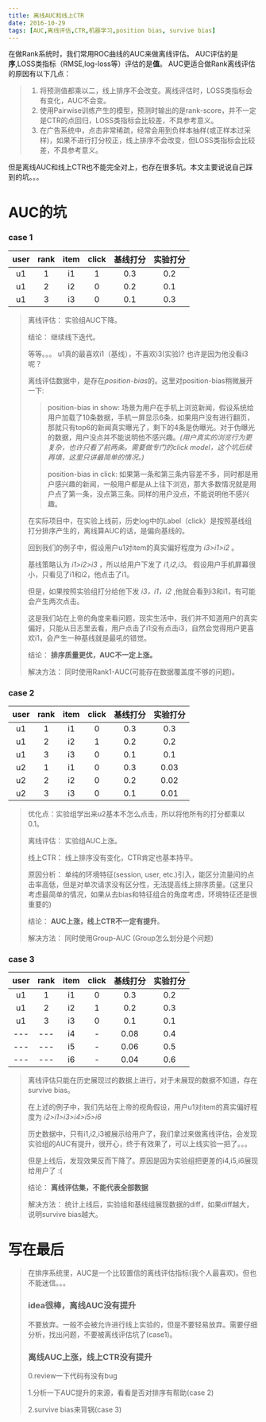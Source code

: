 ```yaml
---
title: 离线AUC和线上CTR
date: 2016-10-29
tags: [AUC,离线评估,CTR,机器学习,position bias, survive bias]
---
```


在做Rank系统时，我们常用ROC曲线的AUC来做离线评估。
AUC评估的是**序**,LOSS类指标（RMSE,log-loss等）评估的是**值**。
AUC更适合做Rank离线评估的原因有以下几点：

> 1. 将预测值都乘以二，线上排序不会改变。离线评估时，LOSS类指标会有变化，AUC不会变。
> 2. 使用Pairwise训练产生的模型，预测时输出的是rank-score，并不一定是CTR的点回归，LOSS类指标会比较差，不具参考意义。
> 3. 在广告系统中，点击非常稀疏，经常会用到负样本抽样(或正样本过采样)，如果不进行打分校正，线上排序不会改变，但LOSS类指标会比较差，不具参考意义。

但是离线AUC和线上CTR也不能完全对上，也存在很多坑。本文主要说说自己踩到的坑。。。

<!--more-->


# AUC的坑 #

### case 1 ###

| user  | rank  | item  | click | 基线打分 | 实验打分 |
| :---: | :---: | :---: | :---: | :---:   | :---:   |
|  u1   |  1    | i1    |  1    | 0.3     | 0.2     |
|  u1   |  2    | i2    |  0    | 0.2     | 0.1     |
|  u1   |  3    | i3    |  0    | 0.1     | 0.3     |

> 离线评估： 实验组AUC下降。
> 
> 结论： 继续线下迭代。
> 
> 等等。。。 u1真的最喜欢i1（基线），不喜欢i3(实验)? 也许是因为他没看i3呢？
> 
> 离线评估数据中，是存在*position-bias*的。这里对position-bias稍微展开一下:
> 
> > position-bias in show: 场景为用户在手机上浏览新闻，假设系统给用户加载了10条数据，手机一屏显示6条，如果用户没有进行翻页，那就只有top6的新闻真实曝光了，剩下的4条是伪曝光。对于伪曝光的数据，用户没点并不能说明他不感兴趣。*(用户真实的浏览行为更复杂，也许只看了前两条。需要做专门的click model，这个坑后续再填，这里只讲最简单的情况。)*
> > 
> > position-bias in click: 如果第一条和第三条内容差不多，同时都是用户感兴趣的新闻，一般用户都是从上往下浏览，那大多数情况就是用户点了第一条，没点第三条。同样的用户没点，不能说明他不感兴趣。
>
> 在实际项目中，在实验上线前，历史log中的Label（click）是按照基线组打分排序产生的，离线算AUC的话，是偏向基线的。
> 
> 回到我们的例子中，假设用户u1对item的真实偏好程度为 *i3>i1>i2* 。
> 
> 基线策略认为 *i1>i2>i3* ，所以给用户下发了 *i1,i2,i3*。 假设用户手机屏幕很小，只看见了i1和i2，他点击了i1。
> 
> 但是，如果按照实验组打分给他下发 *i3，i1，i2* ,他就会看到i3和i1，有可能会产生两次点击。
> 
> 这是我们站在上帝的角度来看问题，现实生活中，我们并不知道用户的真实偏好，只能从日志里去看，用户点击了i1没有点击i3，自然会觉得用户更喜欢i1，会产生一种基线就是最吼的错觉。
> 
> 结论： **排序质量更优，AUC不一定上涨。**
> 
> 解决方法： 同时使用Rank1-AUC(可能存在数据覆盖度不够的问题)。

### case 2 ###

| user  | rank  | item  | click | 基线打分 | 实验打分 |
| :---: | :---: | :---: | :---: | :---:   | :---:   |
|  u1   |  1    | i1    |  0    | 0.3     | 0.3     |
|  u1   |  2    | i2    |  1    | 0.2     | 0.2     |
|  u1   |  3    | i3    |  0    | 0.1     | 0.1     |
|  u2   |  1    | i1    |  0    | 0.3     | 0.03    |
|  u2   |  2    | i2    |  0    | 0.2     | 0.02    |
|  u2   |  3    | i3    |  0    | 0.1     | 0.01    |
> 优化点：实验组学出来u2基本不怎么点击，所以将他所有的打分都乘以0.1。
> 
> 离线评估： 实验组AUC上涨。
> 
> 线上CTR： 线上排序没有变化，CTR肯定也基本持平。
> 
> 原因分析： 单纯的环境特征(session, user, etc.)引入，能区分流量间的点击率高低，但是对单次请求没有区分性，无法提高线上排序质量。(这里只考虑最简单的情况，如果从去bias和特征组合的角度考虑，环境特征还是很重要的)
> 
> 结论： **AUC上涨，线上CTR不一定有提升**。
> 
> 解决方法： 同时使用Group-AUC (Group怎么划分是个问题)

### case 3 ###

| user  | rank  | item  | click | 基线打分 | 实验打分 |
| :---: | :---: | :---: | :---: | :---:   | :---:   |
|  u1   |  1    | i1    |  0    | 0.3     | 0.2     |
|  u1   |  2    | i2    |  1    | 0.2     | 0.3     |
|  u1   |  3    | i3    |  0    | 0.1     | 0.1     |
|  ---  |  ---  | i4    |  -    | 0.08    | 0.4     |
|  ---  |  ---  | i5    |  -    | 0.06    | 0.5     |
|  ---  |  ---  | i6    |  -    | 0.04    | 0.6     |

> 离线评估只能在历史展现过的数据上进行，对于未展现的数据不知道，存在survive bias。
> 
> 在上述的例子中，我们先站在上帝的视角假设，用户u1对item的真实偏好程度为 *i2>i1>i3>i4>i5>i6*
> 
> 历史数据中，只有i1,i2,i3被展示给用户了，我们拿过来做离线评估，会发现实验组的AUC有提升，很开心，终于有效果了，可以上线实验一把了。。。
> 
> 但是上线后，发现效果反而下降了。原因是因为实验组把更差的i4,i5,i6展现给用户了 :(
> 
> 结论： **离线评估集，不能代表全部数据**
> 
> 解决方法： 统计上线后，实验组和基线组展现数据的diff，如果diff越大，说明survive bias越大。


# 写在最后 #

> 在排序系统里，AUC是一个比较置信的离线评估指标(我个人最喜欢)。但也不能迷信。。。
> 
> ### idea很棒，离线AUC没有提升 ###
> 
> 不要放弃。一般不会被允许进行线上实验的，但是不要轻易放弃。需要仔细分析，找出问题，不要被离线评估坑了(case1)。
> 
> ### 离线AUC上涨，线上CTR没有提升 ###
> 
> 0.review一下代码有没有bug
> 
> 1.分析一下AUC提升的来源，看看是否对排序有帮助(case 2)
> 
> 2.survive bias来背锅(case 3) 